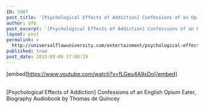 ```yaml
---
ID: 5987
post_title: '[Psychological Effects of Addiction] Confessions of an Opium Eater, Biography'
author: UfU
post_excerpt: '[Psychological Effects of Addiction] Confessions of an English Opium Eater, Biography Audiobook by Thomas de Quincey'
layout: post
permalink: >
  http://universalflowuniversity.com/entertainment/psychological-effects-of-addiction-confessions-of-an-opium-eater-biography/
published: true
post_date: 2015-03-06 17:08:19
---
```

[embed]https://www.youtube.com/watch?v=fLGeu4A9xDo[/embed]</br></br>
<p>[Psychological Effects of Addiction] Confessions of an English Opium Eater, Biography Audiobook by Thomas de Quincey</p>